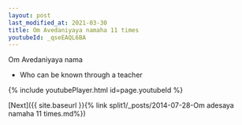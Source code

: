 ```yaml
---
layout: post
last_modified_at: 2021-03-30
title: Om Avedaniyaya namaha 11 times
youtubeId: _qseEAQL6BA
---
```

 
 
Om Avedaniyaya nama 
 
 -  Who can be known through a teacher 
 
  
 
  
 
 
 
 
 
 


{% include youtubePlayer.html id=page.youtubeId %}
 
[Next]({{ site.baseurl }}{% link  split1/_posts/2014-07-28-Om adesaya namaha 11 times.md%})
 
